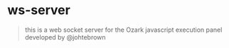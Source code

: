 # ws-server
> this is a web socket server for the Ozark javascript execution panel developed by @johtebrown
